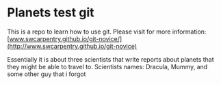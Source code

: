 # Planets test git
This is a repo to learn how to use git.
Please visit for more information:  
[www.swcarpentry.github.io/git-novice/](http://www.swcarpentry.github.io/git-novice)

Essentially it is about three scientists that write reports about planets that they might be able to travel to.
Scientists names: Dracula, Mummy, and some other guy that i forgot
